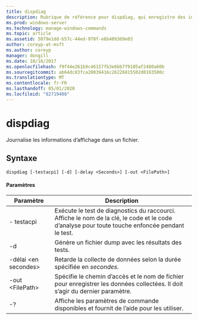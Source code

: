 ```yaml
---
title: dispdiag
description: Rubrique de référence pour dispdiag, qui enregistre des informations dans un fichier.
ms.prod: windows-server
ms.technology: manage-windows-commands
ms.topic: article
ms.assetid: 5079e1dd-b57c-44ed-970f-e6b409369e03
author: coreyp-at-msft
ms.author: coreyp
manager: dongill
ms.date: 10/16/2017
ms.openlocfilehash: f9f44e261b9c46157fb3e6bb7f9105af2480a60b
ms.sourcegitcommit: ab64dc83fca28039416c26226815502d0193500c
ms.translationtype: MT
ms.contentlocale: fr-FR
ms.lasthandoff: 05/01/2020
ms.locfileid: "82719408"
---
```

# <a name="dispdiag"></a>dispdiag

Journalise les informations d’affichage dans un fichier.

## <a name="syntax"></a>Syntaxe

```
dispdiag [-testacpi] [-d] [-delay <Seconds>] [-out <FilePath>]
```

#### <a name="parameters"></a>Paramètres

|Paramètre|Description|
|---------|-----------|
|- testacpi|Exécute le test de diagnostics du raccourci. Affiche le nom de la clé, le code et le code d’analyse pour toute touche enfoncée pendant le test.|
|-d|Génère un fichier dump avec les résultats des tests.|
|-délai \<en secondes>|Retarde la collecte de données selon la durée spécifiée en *secondes*.|
|-out \<FilePath>|Spécifie le chemin d’accès et le nom de fichier pour enregistrer les données collectées. Il doit s’agir du dernier paramètre.|
|-?|Affiche les paramètres de commande disponibles et fournit de l’aide pour les utiliser.|